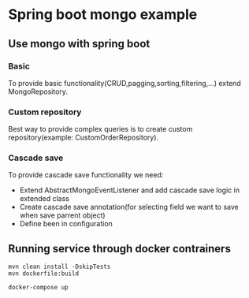# Spring boot mongo example

## Use mongo with spring boot

### Basic

To provide basic functionality(CRUD,pagging,sorting,filtering,...) extend MongoRepository.

### Custom repository

Best way to provide complex queries is to create custom repository(example: CustomOrderRepository).

### Cascade save

To provide cascade save functionality we need:

* Extend AbstractMongoEventListener and add cascade save logic in extended class
* Create cascade save annotation(for selecting field we want to save when save parrent object)
* Define been in configuration

## Running service through docker contrainers

```
mvn clean install -DskipTests
mvn dockerfile:build

docker-compose up
```